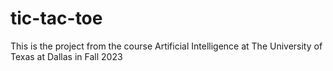 # tic-tac-toe
This is the project from the course Artificial Intelligence at The University of Texas at Dallas in Fall 2023
